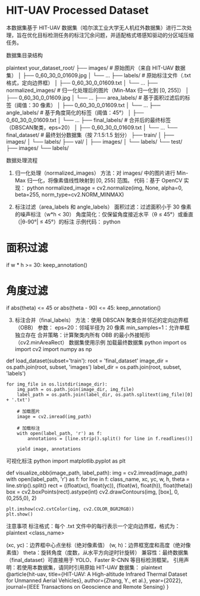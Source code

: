 # HIT-UAV Processed Dataset
本数据集基于 HIT-UAV 数据集（哈尔滨工业大学无人机红外数据集）进行二次处理，旨在优化目标检测任务的标注冗余问题，并适配格式塔感知驱动的分区域压缩任务。

数据集目录结构

plaintext
your_dataset_root/
├── images/                     # 原始图片（来自 HIT-UAV 数据集）
│   ├── 0_60_30_0_01609.jpg
│   └── ...
├── labels/                     # 原始标注文件（.txt 格式，定向边界框）
│   ├── 0_60_30_0_01609.txt
│   └── ...
├── normalized_images/          # 归一化处理后的图片（Min-Max 归一化到 [0, 255]）
│   ├── 0_60_30_0_01609.jpg
│   └── ...
├── area_labels/                # 基于面积过滤后的标签（阈值：30 像素）
│   ├── 0_60_30_0_01609.txt
│   └── ...
├── angle_labels/               # 基于角度简化的标签（阈值：45°）
│   ├── 0_60_30_0_01609.txt
│   └── ...
├── final_labels/               # 合并后的最终标签（DBSCAN聚类，eps=20）
│   ├── 0_60_30_0_01609.txt
│   └── ...
└── final_dataset/              # 最终划分数据集（按 7:1.5:1.5 划分）
    ├── train/
    │   ├── images/
    │   └── labels/
    ├── val/
    │   ├── images/
    │   └── labels/
    └── test/
        ├── images/
        └── labels/

数据处理流程

1. 归一化处理（normalized_images）
方法：对 images/ 中的图片进行 Min-Max 归一化，将像素值线性映射到 [0, 255] 范围。
代码：基于 OpenCV 实现：
python
normalized_image = cv2.normalize(img, None, alpha=0, beta=255, norm_type=cv2.NORM_MINMAX)

2. 标注过滤（area_labels 和 angle_labels）
面积过滤：过滤面积小于 30 像素的噪声标注（w*h < 30）
角度简化：仅保留角度接近水平（θ ≤ 45°）或垂直（|θ-90°| ≤ 45°）的标注
示例代码：
python
# 面积过滤
if w * h >= 30:
    keep_annotation()
# 角度过滤
if abs(theta) <= 45 or abs(theta - 90) <= 45:
    keep_annotation()

3. 标注合并（final_labels）
方法：使用 DBSCAN 聚类合并邻近的定向边界框（OBB）
参数：
eps=20：邻域半径为 20 像素
min_samples=1：允许单框独立存在
合并策略：计算聚类内所有 OBB 的最小外接矩形（cv2.minAreaRect）
数据集使用示例
加载最终数据集
python
import os
import cv2
import numpy as np

def load_dataset(subset='train'):
    root = 'final_dataset'
    image_dir = os.path.join(root, subset, 'images')
    label_dir = os.path.join(root, subset, 'labels')
    
    for img_file in os.listdir(image_dir):
        img_path = os.path.join(image_dir, img_file)
        label_path = os.path.join(label_dir, os.path.splitext(img_file)[0] + '.txt')
        
        # 加载图片
        image = cv2.imread(img_path)
        
        # 加载标注
        with open(label_path, 'r') as f:
            annotations = [line.strip().split() for line in f.readlines()]
        
        yield image, annotations

可视化标注
python
import matplotlib.pyplot as plt

def visualize_obb(image_path, label_path):
    img = cv2.imread(image_path)
    with open(label_path, 'r') as f:
        for line in f:
            class_name, xc, yc, w, h, theta = line.strip().split()
            rect = ((float(xc), float(yc)), (float(w), float(h)), float(theta))
            box = cv2.boxPoints(rect).astype(int)
            cv2.drawContours(img, [box], 0, (0,255,0), 2)
    
    plt.imshow(cv2.cvtColor(img, cv2.COLOR_BGR2RGB))
    plt.show()
注意事项
标注格式：每个 .txt 文件中的每行表示一个定向边界框，格式为：
plaintext
<class_name> <xc> <yc> <w> <h> <theta>

(xc, yc)：边界框中心点坐标（绝对像素值）
(w, h)：边界框宽度和高度（绝对像素值）
theta：旋转角度（度数，从水平方向逆时针旋转）
兼容性：最终数据集（final_dataset）可直接用于 YOLO、Faster R-CNN 等目标检测框架。
引用声明：若使用本数据集，请同时引用原始 HIT-UAV 数据集：
plaintext
@article{hit-uav,
  title={HIT-UAV: A High-altitude Infrared Thermal Dataset for Unmanned Aerial Vehicles},
  author={Zhang, Y., et al.},
  year={2022},
  journal={IEEE Transactions on Geoscience and Remote Sensing}
}


